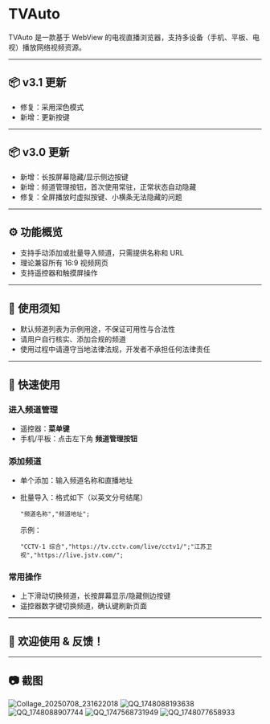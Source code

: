 # TVAuto

TVAuto 是一款基于 WebView 的电视直播浏览器，支持多设备（手机、平板、电视）播放网络视频资源。

---

## 📦 v3.1 更新

- 修复：采用深色模式
- 新增：更新按键

---

## 📦 v3.0 更新

- 新增：长按屏幕隐藏/显示侧边按键
- 新增：频道管理按钮，首次使用常驻，正常状态自动隐藏
- 修复：全屏播放时虚拟按键、小横条无法隐藏的问题

---

## ⚙️ 功能概览

- 支持手动添加或批量导入频道，只需提供名称和 URL
- 理论兼容所有 16:9 视频网页
- 支持遥控器和触摸屏操作

---

## 🚨 使用须知

- 默认频道列表为示例用途，不保证可用性与合法性
- 请用户自行核实、添加合规的频道
- 使用过程中请遵守当地法律法规，开发者不承担任何法律责任

---

## 📖 快速使用

### 进入频道管理

- 遥控器：**菜单键**
- 手机/平板：点击左下角 **频道管理按钮**

### 添加频道

- 单个添加：输入频道名称和直播地址
- 批量导入：格式如下（以英文分号结尾）

  ```
  "频道名称","频道地址";
  ```

  示例：

  ```
  "CCTV-1 综合","https://tv.cctv.com/live/cctv1/";"江苏卫视","https://live.jstv.com/";
  ```

### 常用操作

- 上下滑动切换频道，长按屏幕显示/隐藏侧边按键
- 遥控器数字键切换频道，确认键刷新页面

---

## 🎉 欢迎使用 & 反馈！

---

## 📷 截图

![Collage_20250708_231622018](https://github.com/user-attachments/assets/4bd9dd1d-3b30-44cb-9162-a60cdf471346)
![QQ_1748088193638](https://github.com/user-attachments/assets/b5ef3582-493f-4ec2-87dc-d2910bec98cf)
![QQ_1748088907744](https://github.com/user-attachments/assets/3a4e7bdc-7b1d-412a-a4d0-e47d5ff0f7c3)
![QQ_1747568731949](https://github.com/user-attachments/assets/c78207c3-6a9f-4f5a-a2ab-cae07f6931ea)
![QQ_1748077658933](https://github.com/user-attachments/assets/596badb3-57e0-4c1e-893f-4bb57186dbcd)
